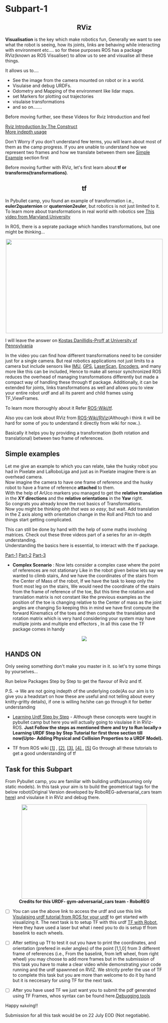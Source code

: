 # Subpart-1 

<h2 align="center">RViz</h2>

**Visualisation** is the key which make robotics fun, Generally we want to see what the robot is seeing, how its joints, links are behaving while interacting with environment etc.... so for these purposes ROS has a package RViz(known as ROS Visualiser) to allow us to see and visualise all these things.

It allows us to....
 - See the image from the camera mounted on robot or in a world.
 - Visulaise and debug URDFs.
 - Odometry and Mapping of the environment like lidar maps.
 - set Markers for plotting out trajectories
 - visulaise transformations 
 - and so on.......

Before moving further, see these Videos for Rviz Introduction and feel



[Rviz Introduction by The Construct](https://www.youtube.com/watch?v=yLwr5Zhr_t8&t=137s)<br>
[More indepth usage](https://www.youtube.com/watch?v=6pep5xB4pEU)


Don't Worry if you don't understand few terms, you will learn about most of them as the camp progress. 
If you are unable to understand how we represent two frames and how we translate between them see [Simple Example](#simple_example) section first
<br>

Before moving further with RViz, let's first learn about **tf or transforms(transformations)**.

<h2 align="center">tf</h2>

In Pybullet camp, you found an example of transformation i.e., **euler2quaternion** or **quaternion2euler**, but robotics is not just limited to it. 
To learn more about transformations in real world with robotics see [This video from Maryland University](https://www.youtube.com/watch?v=olmAyg_mrdI&list=PLZgpos4wVnCYhf5jsl2HcsCl_Pql6Kigk&index=2&t=837s)

In ROS, there is a seprate package which handles transformations, but one might be thinking...

<p align="center">
<img width = 500 height=300 src = "../../assests/ask.jpeg">
</p>

I will leave the answer on [Kostas Danillidis-Proff at University of Pennsylvania](https://www.coursera.org/lecture/robotics-perception/rotations-and-translations-eTSMz)

In the video you can find how different transformations need to be consider just for a single camera. But real robotics applications not just limits to a camera but include sensors like [IMU](https://en.wikipedia.org/wiki/Inertial_measurement_unit), [GPS](https://en.wikipedia.org/wiki/Global_Positioning_System), [LaserScan](https://en.wikipedia.org/wiki/Laser_scanning), [Encoders](https://www.encoder.com/article-what-is-an-encoder), and many more like this can be included, Hence to make all sensor synchronized ROS reduces the overhead of managing transformations differently but made a compact way of handling these through tf package. Additionally, it can be extended for joints, links transformations as well and allows you to view your entire robot urdf and all its parent and child frames using TF_ViewFrames. 

To learn more thoroughly about it Refer [ROS-Wiki/tf](http://wiki.ros.org/tf).

Also you can look about RViz from [ROS-Wiki/RViz](http://wiki.ros.org/rviz)(Although i think it will be hard for some of you to understand it directly from wiki for now..).

Basically it helps you by providing a transformation (both rotation and translational) between two frame of references. 


## Simple examples

Let me give an example to which you can relate, take the husky robot you had in Pixelate and LaRoboLiga and just as in Pixelate imagine there is an overhead
camera.   
Now imagine the camera to have one frame of reference and the husky robot to have a frame of reference **attached** to them.  
With the help of ArUco markers you managed to get the **relative translation** in the **XY directions** and the **relative orientations** in the **Yaw** right.  
So congrats you already know the root basics of Transformations.  
Now you might be thinking *ohh that was so easy*, but wait. Add translation in the Z axis along with orientation change in the Roll and Pitch too and things start getting complicated.

This can still be done by hand with the help of some maths involving matrices. Check out these three videos part of a series for an in-depth understanding.  
Understanding the basics here is essential, to interact with the tf package. 
<br>

[Part-1](https://www.youtube.com/watch?v=xYQpeKYCfGs&t=1s)  [Part-2](https://www.youtube.com/watch?v=HOv2DTaw38U)  [Part-3](https://www.youtube.com/watch?v=_B3KsLkX_3A&t=2s)

- **Complex Scenario** : Now lets consider a complex case where the point of references are not stationary Like in the robot given below lets say we wanted to climb stairs, And we have the coordinates of the stairs from the Center of Mass of the robot, If we have the task to keep only the front most leg on the stairs, We would need the coordinate of the stairs from the frame of reference of the toe, But this time the rotation and translation matrix is not constant like the previous examples as the position of the toe is changing relative to the Center of mass as the joint angles are changing So keeping this in mind we have first compute the forward Kinematics of the toes and then compute the translation and rotation matrix which is very hard considering your system may have multiple joints and multiple end effectors , In all this case the TF package comes in handy
<p align ="center">
<img src = "stoch.png"><br/>
</p>

## HANDS ON

Only seeing something don't make you master in it. so let's try some things by yourselves...

Run below Packages Step by Step to get the flavour of Rviz and tf.

P.S. -> We are not going indepth of the underlying code(As our aim is to give you a headstart on how these are useful and not telling about every knitty-gritty details), if one is willing he/she can go through it for better understanding

 - [Learning Urdf Step by Step](http://wiki.ros.org/urdf/Tutorials) - Although these concepts were taught in pybullet camp but here you will actually going to visulaise it in RViz-ROS. **Just Follow the steps as mentioned there and try to Run locally-> Learning URDF Step by Step Tutorial for first three section till now(Upto- Adding Physical and Collision Properties to a URDF Model).**
   
 - TF from ROS wiki [[1]](http://wiki.ros.org/tf/Tutorials/Introduction%20to%20tf) , [[2]](http://wiki.ros.org/tf/Tutorials/Writing%20a%20tf%20broadcaster%20%28C%2B%2B%29), [[3]](http://wiki.ros.org/tf/Tutorials/Adding%20a%20frame%20%28C%2B%2B%29), [[4]](http://wiki.ros.org/tf/Tutorials/tf%20and%20Time%20%28C%2B%2B%29),, [[5]](http://wiki.ros.org/tf/Tutorials/Time%20travel%20with%20tf%20%28C%2B%2B%29) Go through all these tutorials to get a good understanding of tf
       

## Task for this Subpart

From Pybullet camp, you are familiar with building urdfs(assuming only static models). In this task your aim is to build the geometrical tags for the below robot(Original Version developed by RoboREG-adversarial_cars team [here](https://github.com/Robotics-Club-IIT-BHU/gym-adversarial-cars/tree/main/adversarial-gym/adversarial_cars/envs/rsc/car)) and visulaise it in RViz and debug there.
<p align ="center">
<img width = 400 height=300 src = "https://github.com/Robotics-Club-IIT-BHU/gym-adversarial-cars/blob/main/media/auto.png"><br/>
<b>Credits for this URDF- gym-adversarial_cars team - RoboREG</b>
</p>

- [ ] You can use the above link to access the urdf and use this link [Visulaising urdf tutorial from ROS for your urdf](http://wiki.ros.org/urdf/Tutorials/Building%20a%20Visual%20Robot%20Model%20with%20URDF%20from%20Scratch) to get started with visualizing it. The next task is to setup TF with this urdf [TF with Robot](http://wiki.ros.org/navigation/Tutorials/RobotSetup/TF), Here they have used a laser but what i need you to do is setup tf from baselink to each wheels.

- [ ] After setting up Tf to test it out you have to print the coordinates, and orientation (prefered in euler angles) of the point [1,1,0] from 3 different frame of references (i.e., From the baselink, from left wheel, from right wheel) you may choose to add more frames but in the submission of this task you have to make a clear video while demonstrating your code running and the urdf spawnned on RVIZ. We strictly prefer the use of TF to complete this task but you are more than welcome to do it by hand but it is neccesary for using TF for the next task. 

- [ ] After you have used TF we just want you to submit the pdf generated using TF Frames, whos syntax can be found here.[Debugging tools](https://wiki.ros.org/tf/Debugging%20tools)

Happy `make`ing!!

Submission for all this task would be on 22 July EOD (Not negotiable).
